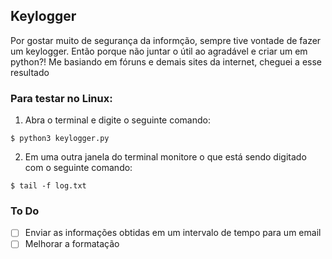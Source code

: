 ## Keylogger
Por gostar muito de segurança da informção, sempre tive vontade de fazer um keylogger. Então porque não juntar o útil ao agradável e criar um em python?! Me basiando em fóruns e demais sites da internet, cheguei a esse resultado

### Para testar no Linux:

1. Abra o terminal e digite o seguinte comando:
``` 
$ python3 keylogger.py
```
2. Em uma outra janela do terminal monitore o que está sendo digitado com o seguinte comando:
``` 
$ tail -f log.txt
```
 
### To Do
- [ ] Enviar as informações obtidas em um intervalo de tempo para um email
- [ ] Melhorar a formatação